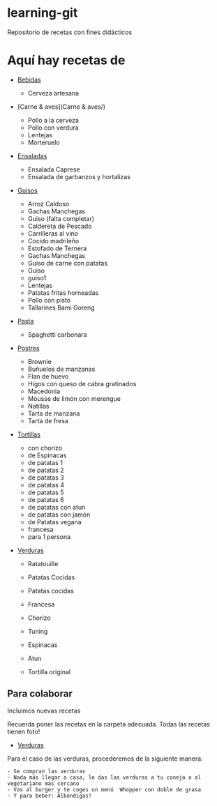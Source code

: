 ﻿learning-git
=======================
Repositorio de recetas con fines didácticos

Aquí hay recetas de
===================

* [Bebidas](Bebidas/)
	- Cerveza artesana

* [Carne & aves](Carne & aves/)
	- Pollo a la cerveza
	- Pollo con verdura
	- Lentejas
	- Morteruelo

* [Ensaladas](Ensaladas/)
	- Ensalada Caprese
	- Ensalada de garbanzos y hortalizas

* [Guisos](Guisos/)

	- Arroz Caldoso
	- Gachas Manchegas
	- Guiso (falta completar)
	- Caldereta de Pescado
	- Carrilleras al vino
	- Cocido madrileño
	- Estofado de Ternera
	- Gachas Manchegas
	- Guiso de carne con patatas
	- Guiso
	- guiso1
	- Lentejas
	- Patatas fritas horneadas
	- Pollo con pisto
	- Tallarines Bami Goreng

* [Pasta](Pasta/)
	- Spaghetti carbonara

* [Postres](Postres/)

	- Brownie
	- Buñuelos de manzanas
	- Flan de huevo
	- Higos con queso de cabra gratinados
	- Macedonia
	- Mousse de limón con merengue
	- Natillas
	- Tarta de manzana
	- Tarta de fresa

* [Tortillas](Tortillas/)
	- con chorizo
	- de Espinacas
	- de patatas 1
	- de patatas 2
	- de patatas 3
	- de patatas 4
	- de patatas 5
	- de patatas 6
	- de patatas con atun
	- de patatas con jamón
	- de Patatas vegana
	- francesa
	- para 1 persona

* [Verduras](Verduras/)
	- Ratatouille
	- Patatas Cocidas

 
	- Patatas cocidas
	- Francesa
	- Chorizo
	- Tuning
	- Espinacas
	- Atun
	- Tortilla original

Para colaborar
--------------

Incluimos nuevas recetas

Recuerda poner las recetas en la carpeta adecuada.
Todas las recetas tienen foto!


* [Verduras](Verduras/)

Para el caso de las verduras, procederemos de la siguiente manera:

	- Se compran las verduras
	- Nada más llegar a casa, le das las verduras a tu conejo o al vegetariano más cercano
	- Vas al burger y te coges un menú  Whopper con doble de grasa
	- Y para beber: Albóndigas!

